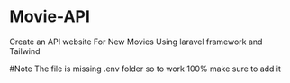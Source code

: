 # Movie-API
Create an API website For New Movies Using laravel framework and Tailwind

#Note
The file is missing .env folder so to work 100% make sure to add it 
